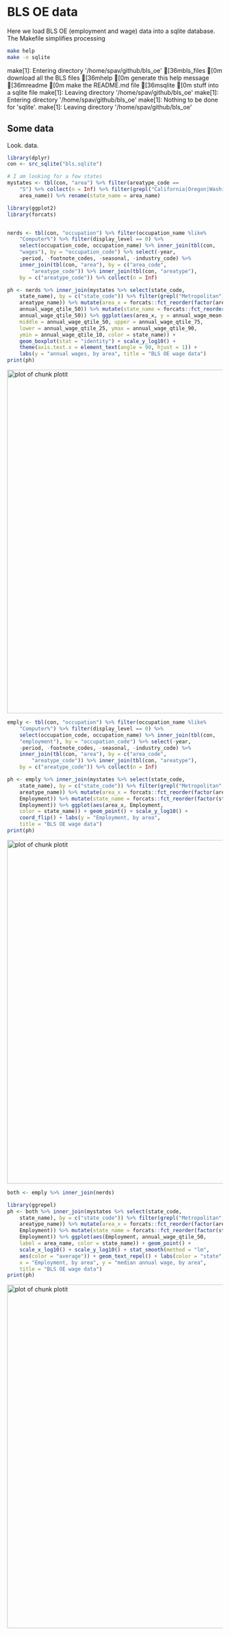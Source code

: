 

# BLS OE data

Here we load BLS OE (employment and wage) data into a sqlite database. The
Makefile simplifies processing


```bash
make help
make -n sqlite
```


make[1]: Entering directory '/home/spav/github/bls_oe'
[36mbls_files                     [0m download all the BLS files
[36mhelp                          [0m generate this help message
[36mreadme                        [0m make the README.md file
[36msqlite                        [0m stuff into a sqlite file
make[1]: Leaving directory '/home/spav/github/bls_oe'
make[1]: Entering directory '/home/spav/github/bls_oe'
make[1]: Nothing to be done for 'sqlite'.
make[1]: Leaving directory '/home/spav/github/bls_oe'

## Some data

Look. data.


```r
library(dplyr)
con <- src_sqlite("bls.sqlite")

# I am looking for a few states
mystates <- tbl(con, "area") %>% filter(areatype_code == 
    "S") %>% collect(n = Inf) %>% filter(grepl("California|Oregon|Washington|Colorado", 
    area_name)) %>% rename(state_name = area_name)

library(ggplot2)
library(forcats)


nerds <- tbl(con, "occupation") %>% filter(occupation_name %like% 
    "Computer%") %>% filter(display_level == 0) %>% 
    select(occupation_code, occupation_name) %>% inner_join(tbl(con, 
    "wages"), by = "occupation_code") %>% select(-year, 
    -period, -footnote_codes, -seasonal, -industry_code) %>% 
    inner_join(tbl(con, "area"), by = c("area_code", 
        "areatype_code")) %>% inner_join(tbl(con, "areatype"), 
    by = c("areatype_code")) %>% collect(n = Inf)

ph <- nerds %>% inner_join(mystates %>% select(state_code, 
    state_name), by = c("state_code")) %>% filter(grepl("Metropolitan", 
    areatype_name)) %>% mutate(area_x = forcats::fct_reorder(factor(area_name), 
    annual_wage_qtile_50)) %>% mutate(state_name = forcats::fct_reorder(factor(state_name), 
    annual_wage_qtile_50)) %>% ggplot(aes(area_x, y = annual_wage_mean, 
    middle = annual_wage_qtile_50, upper = annual_wage_qtile_75, 
    lower = annual_wage_qtile_25, ymax = annual_wage_qtile_90, 
    ymin = annual_wage_qtile_10, color = state_name)) + 
    geom_boxplot(stat = "identity") + scale_y_log10() + 
    theme(axis.text.x = element_text(angle = 90, hjust = 1)) + 
    labs(y = "annual wages, by area", title = "BLS OE wage data")
print(ph)
```

<img src="figure/plotit-1.png" title="plot of chunk plotit" alt="plot of chunk plotit" width="1200px" height="800px" />

```r
emply <- tbl(con, "occupation") %>% filter(occupation_name %like% 
    "Computer%") %>% filter(display_level == 0) %>% 
    select(occupation_code, occupation_name) %>% inner_join(tbl(con, 
    "employment"), by = "occupation_code") %>% select(-year, 
    -period, -footnote_codes, -seasonal, -industry_code) %>% 
    inner_join(tbl(con, "area"), by = c("area_code", 
        "areatype_code")) %>% inner_join(tbl(con, "areatype"), 
    by = c("areatype_code")) %>% collect(n = Inf)

ph <- emply %>% inner_join(mystates %>% select(state_code, 
    state_name), by = c("state_code")) %>% filter(grepl("Metropolitan", 
    areatype_name)) %>% mutate(area_x = forcats::fct_reorder(factor(area_name), 
    Employment)) %>% mutate(state_name = forcats::fct_reorder(factor(state_name), 
    Employment)) %>% ggplot(aes(area_x, Employment, 
    color = state_name)) + geom_point() + scale_y_log10() + 
    coord_flip() + labs(y = "Employment, by area", 
    title = "BLS OE wage data")
print(ph)
```

<img src="figure/plotit-2.png" title="plot of chunk plotit" alt="plot of chunk plotit" width="1200px" height="800px" />

```r
both <- emply %>% inner_join(nerds)

library(ggrepel)
ph <- both %>% inner_join(mystates %>% select(state_code, 
    state_name), by = c("state_code")) %>% filter(grepl("Metropolitan", 
    areatype_name)) %>% mutate(area_x = forcats::fct_reorder(factor(area_name), 
    Employment)) %>% mutate(state_name = forcats::fct_reorder(factor(state_name), 
    Employment)) %>% ggplot(aes(Employment, annual_wage_qtile_50, 
    label = area_name, color = state_name)) + geom_point() + 
    scale_x_log10() + scale_y_log10() + stat_smooth(method = "lm", 
    aes(color = "average")) + geom_text_repel() + labs(color = "state", 
    x = "Employment, by area", y = "median annual wage, by area", 
    title = "BLS OE wage data")
print(ph)
```

<img src="figure/plotit-3.png" title="plot of chunk plotit" alt="plot of chunk plotit" width="1200px" height="800px" />

